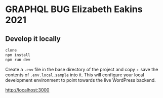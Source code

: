 # GRAPHQL BUG Elizabeth Eakins 2021

## Develop it locally

```bash
clone
npm install
npm run dev
```

Create a `.env` file in the base directory of the project and copy + save the contents of `.env.local.sample` into it. This will configure your local development environment to point towards the live WordPress backend.

[http://localhost:3000](http://localhost:3000)
